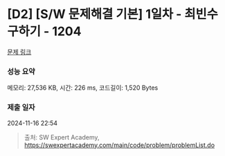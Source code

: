 # [D2] [S/W 문제해결 기본] 1일차 - 최빈수 구하기 - 1204 

[문제 링크](https://swexpertacademy.com/main/code/problem/problemDetail.do?contestProbId=AV13zo1KAAACFAYh) 

### 성능 요약

메모리: 27,536 KB, 시간: 226 ms, 코드길이: 1,520 Bytes

### 제출 일자

2024-11-16 22:54



> 출처: SW Expert Academy, https://swexpertacademy.com/main/code/problem/problemList.do